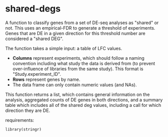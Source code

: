 # shared-degs

A function to classify genes from a set of DE-seq analyses as "shared" or not. This uses an empirical-FDR to generate a threshold of experiments. Genes that are DE in a given direction for this threshold number are considered a "shared DEG".

The function takes a simple input: a table of LFC values. 
* **Columns** represent experiments, which should follow a naming convention including what study the data is derived from (to prevent over-influence of libraries from the same study). This format is "Study.experiment_ID".
* **Rows** represent genes by name.
* The data frame can only contain numeric values (and NAs).

This function returns a list, which contains general information on the analysis, aggregated counts of DE genes in both directions, and a summary table which includes all of the shared deg values, including a call for which direction they are DE.

requirements:
```library(reshape2)
library(stringr)
```
